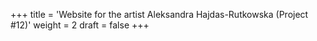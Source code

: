 +++
title = 'Website for the artist Aleksandra Hajdas-Rutkowska (Project #12)'
weight = 2
draft = false
+++





